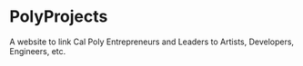 PolyProjects
============

A website to link Cal Poly Entrepreneurs and Leaders to Artists, Developers, Engineers, etc.
